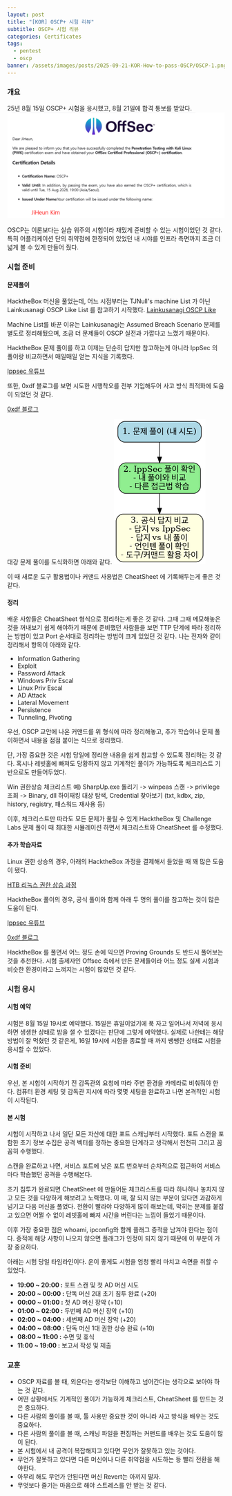```yaml
---
layout: post
title: "[KOR] OSCP+ 시험 리뷰"
subtitle: OSCP+ 시험 리뷰
categories: Certificates
tags:
  - pentest
  - oscp
banner: /assets/images/posts/2025-09-21-KOR-How-to-pass-OSCP/OSCP-1.png
---
```

### 개요

25년 8월 15일 OSCP+ 시험을 응시했고, 8월 21일에 합격 통보를 받았다.
![](/assets/images/posts/2025-09-21-KOR-How-to-pass-OSCP/OSCP-1.png)

OSCP는 이론보다는 실습 위주의 시험이라 재밌게 준비할 수 있는 시험이었던 것 같다. 특히 어플리케이션 단의 취약점에 한정되어 있었던 내 시야를 인프라 측면까지 조금 더 넓게 볼 수 있게 만들어 줬다.

### 시험 준비 

#### 문제풀이
HacktheBox 머신을 풀었는데, 어느 시점부터는 TJNull's machine List 가 아닌 Lainkusanagi OSCP Like List 를 참고하기 시작했다.
[Lainkusanagi OSCP Like](https://docs.google.com/spreadsheets/d/18weuz_Eeynr6sXFQ87Cd5F0slOj9Z6rt/edit?gid=487240997#gid=487240997)

Machine List를 바꾼 이유는 Lainkusanagi는 Assumed Breach Scenario 문제를 별도로 정리해뒀으며, 조금 더 문제들이 OSCP 실전과 가깝다고 느꼈기 때문이다. 

HacktheBox 문제 풀이를 하고 이제는 단순히 답지만 참고하는게 아니라 IppSec 의 풀이랑 비교하면서 매일매일 얻는 지식을 기록했다. 

[Ippsec 유튜브](https://www.youtube.com/@ippsec)

또한, 0xdf 블로그를 보면 시도한 시행착오를 전부 기입해두어 사고 방식 최적화에 도움이 되었던 것 같다.

[0xdf 블로그](https://0xdf.gitlab.io/)

대강 문제 풀이를 도식화하면 아래와 같다.
![](/assets/images/posts/2025-09-21-KOR-How-to-pass-OSCP/OSCP-2.png)

이 때 새로운 도구 활용법이나 커맨드 사용법은 CheatSheet 에 기록해두는게 좋은 것 같다. 


#### 정리
배운 사항들은 CheatSheet 형식으로 정리하는게 좋은 것 같다. 그때 그때 메모해놓은 것을 꺼내보기 쉽게 해야하기 때문에 준비했던 사람들을 보면 TTP 단계에 따라 정리하는 방법이 있고 Port 순서대로 정리하는 방법이 크게 있었던 것 같다. 나는 전자와 같이 정리해서 항목이 아래와 같다.

- Information Gathering
- Exploit
- Password Attack
- Windows Priv Escal
- Linux Priv Escal
- AD Attack
- Lateral Movement
- Persistence
- Tunneling, Pivoting

우선, OSCP 교안에 나온 커맨드를 위 형식에 따라 정리해놓고, 추가 학습이나 문제 풀이하면서 내용을 점점 붙이는 식으로 정리했다.

단, 가장 중요한 것은 시험 당일에 정리한 내용을 쉽게 참고할 수 있도록 정리하는 것 같다. 혹시나 레빗홀에 빠져도 당황하지 않고 기계적인 풀이가 가능하도록 체크리스트 기반으로도 만들어두었다.

Win 권한상승 체크리스트 예) 
SharpUp.exe 돌리기 -> winpeas 스캔 -> privilege 조회 -> Binary, dll 하이재킹 대상 탐색, Credential 찾아보기 (txt, kdbx, zip, history, registry, 패스워드 재사용 등)

이후, 체크리스트만 따라도 모든 문제가 풀릴 수 있게 HacktheBox 및 Challenge Labs 문제 풀이 때 최대한 시뮬레이션 하면서 체크리스트와 CheatSheet 를 수정했다.

#### 추가 학습자료

Linux 권한 상승의 경우, 아래의 HacktheBox 과정을 결제해서 들었을 때 꽤 많은 도움이 됐다.

[HTB 리눅스 권한 상승 과정](https://academy.hackthebox.com/module/details/51)

HacktheBox 풀이의 경우, 공식 풀이와 함께 아래 두 명의 풀이를 참고하는 것이 많은 도움이 된다.

[Ippsec 유튜브](https://www.youtube.com/@ippsec)

[0xdf 블로그](https://0xdf.gitlab.io/)

HacktheBox 를 풀면서 어느 정도 손에 익으면 Proving Grounds 도 반드시 풀어보는 것을 추천한다. 시험 출제자인 Offsec 측에서 만든 문제들이라 어느 정도 실제 시험과 비슷한 환경이라고 느껴지는 시험이 많았던 것 같다.

### 시험 응시

#### 시험 예약
시험은 8월 15일 19시로 예약했다. 15일은 휴일이었기에 푹 자고 일어나서 저녁에 응시하면 생생한 상태로 밤을 샐 수 있겠다는 판단에 그렇게 예약했다. 실제로 나한테는 해당 방법이 잘 먹혔던 것 같은게, 16일 19시에 시험을 종료할 때 까지 쌩쌩한 상태로 시험을 응시할 수 있었다.

#### 시험 준비
우선, 본 시험이 시작하기 전 감독관의 요청에 따라 주변 환경을 카메라로 비춰줘야 한다. 컴퓨터 환경 세팅 및 감독관 지시에 따라 몇몇 세팅을 완료하고 나면 본격적인 시험이 시작된다. 

#### 본 시험
시험이 시작하고 나서 일단 모든 자산에 대한 포트 스캐닝부터 시작했다. 포트 스캔을 포함한 초기 정보 수집은 공격 벡터를 정하는 중요한 단계라고 생각해서 천천히 그리고 꼼꼼히 수행했다.

스캔을 완료하고 나면, 서비스 포트에 낮은 포트 번호부터 순차적으로 접근하여 서비스마다 학습했던 공격을 수행해본다. 

초기 침투가 완료되면 CheatSheet 에 만들어둔 체크리스트를 따라 하나하나 놓치지 않고 모든 것을 다양하게 해보려고 노력했다. 이 때, 잘 되지 않는 부분이 있다면 과감하게 넘기고 다음 머신을 풀었다. 전환이 빨라야 다양하게 많이 해보는데, 막히는 문제를 붙잡고 있으면 어쩔 수 없이 레빗홀에 빠져 시간을 버린다는 느낌이 들었기 때문이다.

이후 가장 중요한 점은 whoami, ipconfig와 함께 플래그 증적을 남겨야 한다는 점이다. 증적에 해당 사항이 나오지 않으면 플래그가 인정이 되지 않기 때문에 이 부분이 가장 중요하다.

아래는 시험 당일 타임라인이다. 운이 좋게도 시험을 엄청 빨리 마치고 숙면을 취할 수 있었다.

- **19:00 ~ 20:00 :** 포트 스캔 및 첫 AD 머신 시도
- **20:00 ~ 00:00 :** 단독 머신 2대 초기 침투 완료 (+20)
- **00:00 ~ 01:00 :** 첫 AD 머신 장악 (+10)
- **01:00 ~ 02:00 :** 두번째 AD 머신 장악 (+10)
- **02:00 ~ 04:00 :** 세번째 AD 머신 장악 (+20)
- **04:00 ~ 08:00 :** 단독 머신 1대 권한 상승 완료 (+10)
- **08:00 ~ 11:00 :** 수면 및 휴식
- **11:00 ~ 19:00 :** 보고서 작성 및 제출

### 교훈

- OSCP 자료를 볼 때, 외운다는 생각보단 이해하고 넘어간다는 생각으로 보아야 하는 것 같다.
- 어떤 상황에서도 기계적인 풀이가 가능하게 체크리스트, CheatSheet 를 만드는 것은 중요하다.
- 다른 사람의 풀이를 볼 때, 툴 사용만 중요한 것이 아니라 사고 방식을 배우는 것도 중요하다.
- 다른 사람의 풀이를 볼 때, 스캐닝 파일을 편집하는 커맨드를 배우는 것도 도움이 많이 된다.
- 본 시험에서 내 공격이 복잡해지고 있다면 무언가 잘못하고 있는 것이다.
- 무언가 잘못하고 있다면 다른 머신이나 다른 취약점을 시도하는 등 빨리 전환을 해야한다.
- 아무리 해도 무언가 안된다면 머신 Revert는 아끼지 말자.
- 무엇보다 즐기는 마음으로 해야 스트레스를 안 받는 것 같다.

